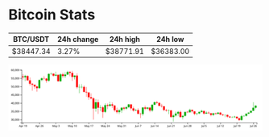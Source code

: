 # Bitcoin Stats

BTC/USDT|24h change|24h high|24h low|
|---|---|---|---|
|$38447.34|3.27%|$38771.91|$36383.00|

<img src="./chart.svg">
